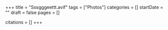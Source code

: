 +++
title = "Sssgggeettt.avif"
tags = ["Photos"]
categories = []
startDate = ""
draft = false
pages = []

citations = []
+++
